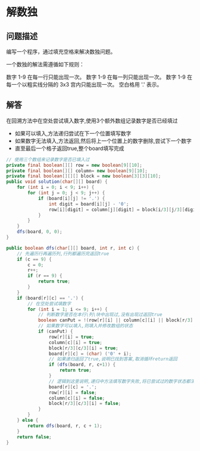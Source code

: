 # 解数独

## 问题描述

编写一个程序，通过填充空格来解决数独问题。

一个数独的解法需遵循如下规则：

数字 1-9 在每一行只能出现一次。
数字 1-9 在每一列只能出现一次。
数字 1-9 在每一个以粗实线分隔的 3x3 宫内只能出现一次。
空白格用 '.' 表示。

## 解答

在回溯方法中在空处尝试填入数字,使用3个额外数组记录数字是否已经填过

* 如果可以填入,方法递归尝试在下一个位置填写数字
* 如果数字无法填入,方法返回,然后将上一个位置上的数字删除,尝试下一个数字
* 直至最后一个格子返回true,整个board填写完成

``` java
// 使用三个数组来记录数字是否已填入过
private final boolean[][] row = new boolean[9][10];
private final boolean[][] column= new boolean[9][10];
private final boolean[][][] block = new boolean[3][3][10];
public void solution(char[][] board) {
    for (int i = 0; i < 9; i++) {
        for (int j = 0; j < 9; j++) {
            if (board[i][j] != '.') {
                int digit = board[i][j] - '0';
                row[i][digit] = column[j][digit] = block[i/3][j/3][digit] = true;
            }
        }
    }
    dfs(board, 0, 0);
}

public boolean dfs(char[][] board, int r, int c) {
    // 先遍历行再遍历列,行列都遍历完返回true
    if (c == 9) {
        c = 0;
        r++;
        if (r == 9) {
            return true;
        }
    }
    if (board[r][c] == '.') {
        // 在空处尝试填数字
        for (int i = 1; i <= 9; i++) {
            // 判断数字是否在本行\列\块中出现过,没有出现过返回true
            boolean canPut = !(row[r][i] || column[c][i] || block[r/3][c/3][i]);
            // 如果数字可以填入,则填入并修改数组的状态
            if (canPut) {
                row[r][i] = true;
                column[c][i] = true;
                block[r/3][c/3][i] = true;
                board[r][c] = (char) ('0' + i);
                // 如果递归返回了true,说明已找到答案,取消循环return返回
                if (dfs(board, r, c+1)) {
                    return true;
                }
                // 逻辑到这里说明,递归中方法填写数字失败,将已尝试过的数字状态都清除,进行下个数字的尝试
                board[r][c] = '.';
                row[r][i] = false;
                column[c][i] = false;
                block[r/3][c/3][i] = false;
            }
        }
    } else {
        return dfs(board, r, c + 1);
    }
    return false;
}
```
